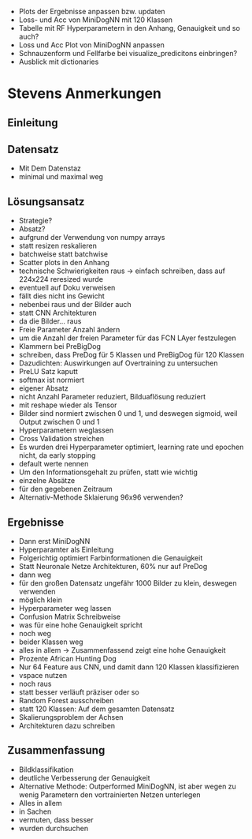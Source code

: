 * Plots der Ergebnisse anpassen bzw. updaten
* Loss- und Acc von MiniDogNN mit 120 Klassen
* Tabelle mit RF Hyperparametern in den Anhang, Genauigkeit und so auch?
* Loss und Acc Plot von MiniDogNN anpassen
* Schnauzenform und Fellfarbe bei visualize_predicitons einbringen?
* Ausblick mit dictionaries

# Stevens Anmerkungen
## Einleitung
<!-- * nicht nur CNN genommen -->
<!-- * nicht unterschieden, sondern klassifiziert -->
<!-- * Satz kürzen -->
<!-- * Farbinformationen Klassifikation verbessern -->
<!-- * Weiterhin wird erörtert, wie ein vortrainiertes Netz beitragen kann oder so -->
<!-- * vielleicht kommt weg, sogar auch -->
<!-- * "gleiche" ändern -->
<!-- * unter anderem weg -->
<!-- * letzten teilsatz wegstreichen -->

## Datensatz
* Mit Dem Datenstaz
* minimal und maximal weg

## Lösungsansatz
* Strategie?
* Absatz?
* aufgrund der Verwendung von numpy arrays
* statt resizen reskalieren
* batchweise statt batchwise
* Scatter plots in den Anhang
* technische Schwierigkeiten raus -> einfach schreiben, dass auf 224x224 reresized wurde
* eventuell auf Doku verweisen
* fällt dies nicht ins Gewicht
* nebenbei raus und der Bilder auch
* statt CNN Architekturen
* da die Bilder... raus
* Freie Parameter Anzahl ändern
* um die Anzahl der freien Parameter für das FCN LAyer festzulegen
* Klammern bei PreBigDog
* schreiben, dass PreDog für 5 Klassen und PreBigDog für 120 Klassen
* Dazudichten: Auswirkungen auf Overtraining zu untersuchen
* PreLU Satz kaputt
* softmax ist normiert
* eigener Absatz
* nicht Anzahl Parameter reduziert, Bilduaflösung reduziert
* mit reshape wieder als Tensor
* Bilder sind normiert zwischen 0 und 1, und deswegen sigmoid, weil Output zwischen 0 und 1
* Hyperparametern weglassen
* Cross Validation streichen
* Es wurden drei Hyperparameter optimiert, learning rate und epochen nicht, da early stopping
* default werte nennen
* Um den Informationsgehalt zu prüfen, statt wie wichtig
* einzelne Absätze
* für den gegebenen Zeitraum
* Alternativ-Methode Sklaierung 96x96 verwenden?

## Ergebnisse
* Dann erst MiniDogNN
* Hyperparamter als Einleitung
* Folgerichtig optimiert Farbinformationen die Genauigkeit
* Statt Neuronale Netze Architekturen, 60% nur auf PreDog
* dann weg
* für den großen Datensatz ungefähr 1000 Bilder zu klein, deswegen verwenden
* möglich klein
* Hyperparameter weg lassen
* Confusion Matrix Schreibweise
* was für eine hohe Genauigkeit spricht
* noch weg
* beider Klassen weg
* alles in allem -> Zusammenfassend zeigt eine hohe Genauigkeit
* Prozente African Hunting Dog
* Nur 64 Feature aus CNN, und damit dann 120 Klassen klassifizieren
* vspace nutzen
* noch raus
* statt besser verläuft präziser oder so
* Random Forest ausschreiben
* statt 120 Klassen: Auf dem gesamten Datensatz
* Skalierungsproblem der Achsen
* Architekturen dazu schreiben

## Zusammenfassung
* Bildklassifikation
* deutliche Verbesserung der Genauigkeit
* Alternative Methode: Outperformed MiniDogNN, ist aber wegen zu wenig Parametern
den vortrainierten Netzen unterlegen
* Alles in allem
* in Sachen
* vermuten, dass besser
* wurden durchsuchen

